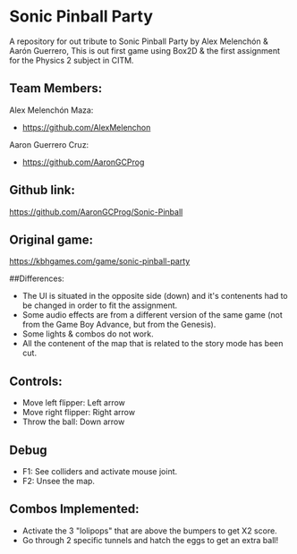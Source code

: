 # Sonic Pinball Party
 A repository for out tribute to Sonic Pinball Party by Alex Melenchón & Aarón Guerrero,
 This is out first game using Box2D & the first assignment for the Physics 2 subject in CITM.

## Team Members:
Alex Melenchón Maza:
 - https://github.com/AlexMelenchon

Aaron Guerrero Cruz: 
 - https://github.com/AaronGCProg

## Github link:
https://github.com/AaronGCProg/Sonic-Pinball

## Original game:
https://kbhgames.com/game/sonic-pinball-party

##Differences:
- The UI is situated in the opposite side (down) and it's contenents had to be changed in order to fit the assignment.
- Some audio effects are from a different version of the same game (not from the Game Boy Advance, but from the Genesis).
- Some lights & combos do not work.
- All the contenent of the map that is related to the story mode has been cut.

## Controls:
- Move left flipper: Left arrow
- Move right flipper: Right arrow
- Throw the ball: Down arrow

## Debug
- F1: See colliders and activate mouse joint.
- F2: Unsee the map.

## Combos Implemented:
- Activate the 3 "lolipops" that are above the bumpers to get X2 score.
- Go through 2 specific tunnels and hatch the eggs to get an extra ball!
